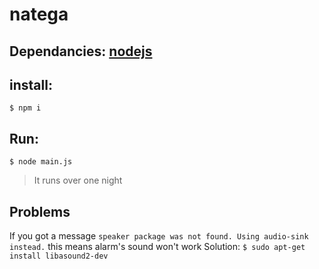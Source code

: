 # natega

## Dependancies: [nodejs](https://nodejs.org/en/)
## install:
`$ npm i`
## Run: 
`$ node main.js`
> It runs over one night
## Problems
If you got a message `speaker package was not found. Using audio-sink instead.` this means alarm's sound won't work
Solution:
`$ sudo apt-get install libasound2-dev`


